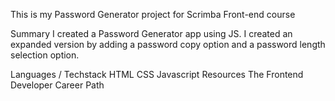 This is my Password Generator project for Scrimba Front-end course

Summary
I created a Password Generator app using JS. 
I created an expanded version by adding a password copy option and a password length selection option.

Languages / Techstack
HTML
CSS
Javascript
Resources
The Frontend Developer Career Path


